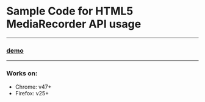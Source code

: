 #  Sample Code for HTML5 MediaRecorder API usage

-------

### [demo]()

-------

### Works on:
* Chrome: v47+
* Firefox: v25+
